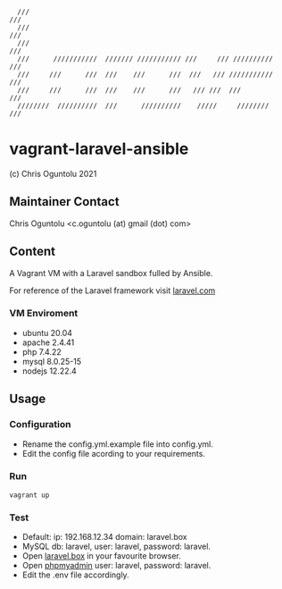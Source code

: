 
      ///                                                               ///     
      ///                                                               ///     
      ///                                                               ///     
      ///      ///////////  /////// /////////// ///     /// //////////  ///     
      ///     ///      ///  ///    ///      ///  ///   /// ///////////  ///     
      ///     ///      ///  ///    ///      ///   /// ///  ///          ///     
      ////////  //////////  ///      //////////    /////     ////////   ///     

# vagrant-laravel-ansible
 (c) Chris Oguntolu 2021

## Maintainer Contact
Chris Oguntolu <c.oguntolu (at) gmail (dot) com>

## Content
A Vagrant VM with a Laravel sandbox fulled by Ansible.

For reference of the Laravel framework visit [laravel.com](https://laravel.com/)

### VM Enviroment
* ubuntu 20.04
* apache 2.4.41
* php 7.4.22
* mysql 8.0.25-15
* nodejs 12.22.4

## Usage

### Configuration
* Rename the config.yml.example file into config.yml.
* Edit the config file acording to your requirements.

### Run
```
vagrant up
```

### Test
* Default: ip: 192.168.12.34 domain: laravel.box
* MySQL db: laravel, user: laravel, password: laravel.
* Open [laravel.box](http://laravel.box) in your favourite browser.
* Open [phpmyadmin](http://laravel.box/phpmyadmin) user: laravel, password: laravel.
* Edit the .env file accordingly.

